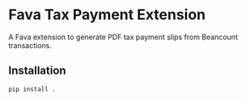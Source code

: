 # Fava Tax Payment Extension
A Fava extension to generate PDF tax payment slips from Beancount transactions.

## Installation
```bash
pip install .